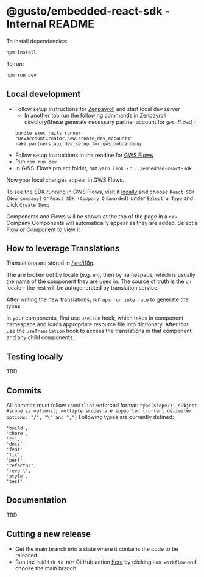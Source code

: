 # @gusto/embedded-react-sdk - Internal README

To install dependencies:

```bash
npm install
```

To run:

```bash
npm run dev
```

## Local development

- Follow setup instructions for [Zenpayroll](https://github.com/Gusto/zenpayroll) and start local dev server
  - In another tab run the following commands in Zenpayroll directory(these generate necessary partner account for `gws-flows`) :
  ```
  bundle exec rails runner "DevAccountCreator.new.create_dev_accounts"
  rake partners_api:dev_setup_for_gws_onboarding
  ```
- Follow setup instructions in the readme for [GWS Flows](https://github.com/Gusto/gws-flows)
- Run `npm run dev`
- In GWS-Flows project folder, run `yarn link -r ../embedded-react-sdk`

Now your local changes appear in GWS Flows.

To see the SDK running in GWS Flows, visit it [locally](http://localhost:7777/demos?react_sdk=true) and choose `React SDK (New company)` or `React SDK (Company Onboarded)` under `Select a Type` and click `Create Demo`

Components and Flows will be shown at the top of the page in a `nav`. Company Components will automatically appear as they are added.
Select a Flow or Component to view it

## How to leverage Translations

Translations are stored in [/src/i18n](/src/i18n).

The are broken out by locale (e.g. `en`), then by namespace, which is usually the name of the component they are used in. The source of truth is the `en` locale - the rest will be autogenerated by translation service.

After writing the new translations, run `npm run interface` to generate the types.

In your components, first use `useI18n` hook, which takes in component namespace and loads appropriate resource file into dictionary. After that use the `useTranslation` hook to access the translations in that component and any child components.

## Testing locally

TBD

## Commits

All commits must follow `commitlint` enforced format: `type(scope?): subject  #scope is optional; multiple scopes are supported (current delimiter options: "/", "\" and ",")`
Following types are currently defined:

```
'build',
'chore',
'ci',
'docs',
'feat',
'fix',
'perf',
'refactor',
'revert',
'style',
'test'
```

## Documentation

TBD

## Cutting a new release

- Get the main branch into a state where it contains the code to be released
- Run the `Publish to NPM` GitHub action [here](https://github.com/Gusto/embedded-react-sdk/actions/workflows/publish.yaml) by clicking `Run workflow` and choose the main branch
